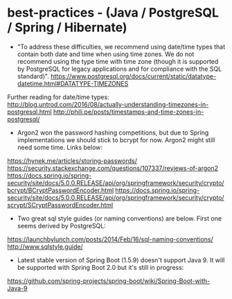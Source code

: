 # best-practices - (Java / PostgreSQL / Spring / Hibernate)

* "To address these difficulties, we recommend using date/time types that contain both date and time when using time zones. We do not recommend using the type time with time zone (though it is supported by PostgreSQL for legacy applications and for compliance with the SQL standard)".
https://www.postgresql.org/docs/current/static/datatype-datetime.html#DATATYPE-TIMEZONES

Further reading for date/time types:
http://blog.untrod.com/2016/08/actually-understanding-timezones-in-postgresql.html
http://phili.pe/posts/timestamps-and-time-zones-in-postgresql/

* Argon2 won the password hashing competitions, but due to Spring implementations we should stick to bcrypt for now. Argon2 might still need some time. Links below:

https://hynek.me/articles/storing-passwords/
https://security.stackexchange.com/questions/107337/reviews-of-argon2
https://docs.spring.io/spring-security/site/docs/5.0.0.RELEASE/api/org/springframework/security/crypto/bcrypt/BCryptPasswordEncoder.html
https://docs.spring.io/spring-security/site/docs/5.0.0.RELEASE/api/org/springframework/security/crypto/scrypt/SCryptPasswordEncoder.html

* Two great sql style guides (or naming conventions) are below. First one seems derived by PostgreSQL:

https://launchbylunch.com/posts/2014/Feb/16/sql-naming-conventions/
http://www.sqlstyle.guide/

* Latest stable version of Spring Boot (1.5.9) doesn't support Java 9. It will be supported with Spring Boot 2.0 but it's still in progress:

https://github.com/spring-projects/spring-boot/wiki/Spring-Boot-with-Java-9
